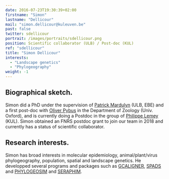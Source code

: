 ```yaml
---
date: 2016-07-23T19:30:39+02:00
firstname: "Simon"
lastname: "Dellicour"
mail: "simon.dellicour@kuleuven.be"
past: false
twitter: sdellicour
portrait: /images/portraits/sdellicour.png
position: Scientific collaborator (ULB) / Post-doc (KUL)
ref: "sdellicour"
title: "Simon Dellicour"
interests:
  - "Landscape genetics"
  - "Phylogeography"
weight: -1
---
```


## Biographical sketch. 
Simon did a PhD under the supervision of [Patrick Mardulyn](http://ebe.ulb.ac.be/ebe/Mardulyn.html) (ULB, EBE) and a first post-doc with [Oliver Pybus](http://evolve.zoo.ox.ac.uk/Evolve/Home.html) in the Department of Zoology (Univ. Oxford), and is currently doing a Postdoc in the group of [Philippe Lemey](https://rega.kuleuven.be/cev/ecv) (KUL). Simon obtained an FNRS postdoc grant to join our team in 2018 and currently has a status of scientific collaborator.

## Research interests. 
Simon has broad interests in molecular epidemiology, animal/plant/virus phylogeography, population, spatial and landscape genetics. He developped several programs and packages such as [GCALIGNER](http://ebe.ulb.ac.be/ebe/GCAligner.html), [SPADS](http://ebe.ulb.ac.be/ebe/SPADS.html) and [PHYLOGEOSIM](http://ebe.ulb.ac.be/ebe/PhyloGeoSim.html) and [SERAPHIM](http://evolve.zoo.ox.ac.uk/Evolve/Seraphim.html).



